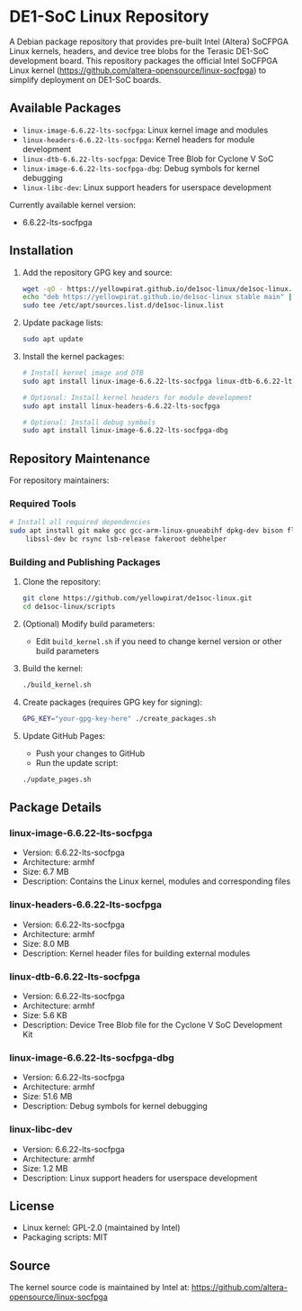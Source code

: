 # DE1-SoC Linux Repository

A Debian package repository that provides pre-built Intel (Altera) SoCFPGA Linux kernels, headers, and device tree blobs for the Terasic DE1-SoC development board. This repository packages the official Intel SoCFPGA Linux kernel (https://github.com/altera-opensource/linux-socfpga) to simplify deployment on DE1-SoC boards.

## Available Packages

- `linux-image-6.6.22-lts-socfpga`: Linux kernel image and modules
- `linux-headers-6.6.22-lts-socfpga`: Kernel headers for module development
- `linux-dtb-6.6.22-lts-socfpga`: Device Tree Blob for Cyclone V SoC
- `linux-image-6.6.22-lts-socfpga-dbg`: Debug symbols for kernel debugging
- `linux-libc-dev`: Linux support headers for userspace development

Currently available kernel version:

- 6.6.22-lts-socfpga

## Installation

1. Add the repository GPG key and source:

    ```bash
    wget -qO - https://yellowpirat.github.io/de1soc-linux/de1soc-linux.gpg | sudo apt-key add -
    echo "deb https://yellowpirat.github.io/de1soc-linux stable main" | \
    sudo tee /etc/apt/sources.list.d/de1soc-linux.list
    ```

2. Update package lists:

    ```bash
    sudo apt update
    ```

3. Install the kernel packages:

    ```bash
    # Install kernel image and DTB
    sudo apt install linux-image-6.6.22-lts-socfpga linux-dtb-6.6.22-lts-socfpga

    # Optional: Install kernel headers for module development
    sudo apt install linux-headers-6.6.22-lts-socfpga

    # Optional: Install debug symbols
    sudo apt install linux-image-6.6.22-lts-socfpga-dbg
    ```

## Repository Maintenance

For repository maintainers:

### Required Tools

```bash
# Install all required dependencies
sudo apt install git make gcc gcc-arm-linux-gnueabihf dpkg-dev bison flex \
    libssl-dev bc rsync lsb-release fakeroot debhelper
```

### Building and Publishing Packages

1. Clone the repository:

    ```bash
    git clone https://github.com/yellowpirat/de1soc-linux.git
    cd de1soc-linux/scripts
    ```

2. (Optional) Modify build parameters:

    - Edit `build_kernel.sh` if you need to change kernel version or other build parameters

3. Build the kernel:

    ```bash
    ./build_kernel.sh
    ```

4. Create packages (requires GPG key for signing):

    ```bash
    GPG_KEY="your-gpg-key-here" ./create_packages.sh
    ```

5. Update GitHub Pages:

    - Push your changes to GitHub
    - Run the update script:

    ```bash
    ./update_pages.sh
    ```

## Package Details

### linux-image-6.6.22-lts-socfpga

- Version: 6.6.22-lts-socfpga
- Architecture: armhf
- Size: 6.7 MB
- Description: Contains the Linux kernel, modules and corresponding files

### linux-headers-6.6.22-lts-socfpga

- Version: 6.6.22-lts-socfpga
- Architecture: armhf
- Size: 8.0 MB
- Description: Kernel header files for building external modules

### linux-dtb-6.6.22-lts-socfpga

- Version: 6.6.22-lts-socfpga
- Architecture: armhf
- Size: 5.6 KB
- Description: Device Tree Blob file for the Cyclone V SoC Development Kit

### linux-image-6.6.22-lts-socfpga-dbg

- Version: 6.6.22-lts-socfpga
- Architecture: armhf
- Size: 51.6 MB
- Description: Debug symbols for kernel debugging

### linux-libc-dev

- Version: 6.6.22-lts-socfpga
- Architecture: armhf
- Size: 1.2 MB
- Description: Linux support headers for userspace development

## License

- Linux kernel: GPL-2.0 (maintained by Intel)
- Packaging scripts: MIT

## Source

The kernel source code is maintained by Intel at:
https://github.com/altera-opensource/linux-socfpga